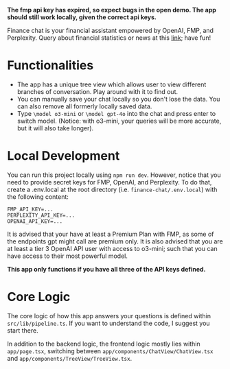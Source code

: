 **The fmp api key has expired, so expect bugs in the open demo. The app should still work locally, given the correct api keys.**

Finance chat is your financial assistant empowered by OpenAI, FMP, and Perplexity. Query about financial statistics or news at this [link](https://fmp-finchat.vercel.app/); have fun!

# Functionalities
- The app has a unique tree view which allows user to view different branches of conversation. Play around with it to find out.
- You can manually save your chat locally so you don't lose the data. You can also remove all formerly locally saved data.
- Type `\model o3-mini` or `\model gpt-4o` into the chat and press enter to switch model. (Notice: with o3-mini, your queries will be more accurate, but it will also take longer).

# Local Development
You can run this project locally using `npm run dev`. However, notice that you need to provide secret keys for FMP, OpenAI, and Perplexity. To do that, create a .env.local at the root directory (i.e. `finance-chat/.env.local`) with the following content:
```
FMP_API_KEY=...
PERPLEXITY_API_KEY=...
OPENAI_API_KEY=...
```
It is advised that your have at least a Premium Plan with FMP, as some of the endpoints gpt might call are premium only. It is also advised that you are at least a tier 3 OpenAI API user with access to o3-mini; such that you can have access to their most powerful model. 

**This app only functions if you have all three of the API keys defined.**

# Core Logic
The core logic of how this app answers your questions is defined within `src/lib/pipeline.ts`. If you want to understand the code, I suggest you start there. 

In addition to the backend logic, the frontend logic mostly lies within `app/page.tsx`, switching between `app/components/ChatView/ChatView.tsx` and `app/components/TreeView/TreeView.tsx`.
